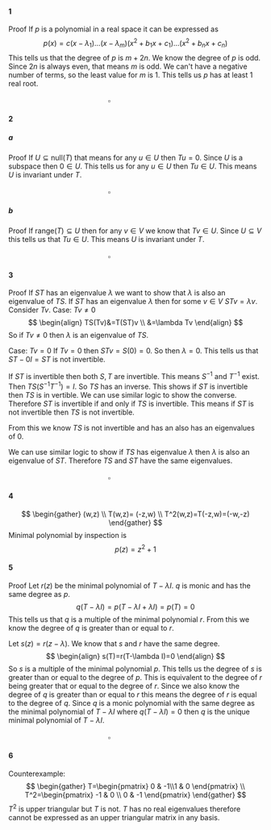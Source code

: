 #### 1
Proof
If $p$ is a polynomial in a real space it can be expressed as 
$$
p(x)=c(x-\lambda_{1})\dots(x-\lambda_{m})(x^2+b_{1}x+c_{1})\dots(x^2+b_{n}x+c_{n})
$$
This tells us that the degree of $p$ is $m+2n$. We know the degree of $p$ is odd. Since $2n$ is always even, that means $m$ is odd. We can't have a negative number of terms, so the least value for $m$ is $1$. This tells us $p$ has at least $1$ real root.
$\quad\quad\quad\quad\quad\quad\quad\quad\quad\quad\quad\quad\quad\quad\quad\quad\quad\quad\quad\quad\quad\quad\quad\quad\quad\quad\quad\quad\quad\quad\quad\quad\quad\quad\quad\quad\quad\quad\quad\quad\quad\quad\square$
#### 2
##### a
Proof
If $U \subseteq \text{null}(T)$ that means for any $u\in U$ then $Tu=0$. Since $U$ is a subspace then $0\in U$. This tells us for any $u \in U$ then $Tu \in U$. This means $U$ is invariant under $T$.
$\quad\quad\quad\quad\quad\quad\quad\quad\quad\quad\quad\quad\quad\quad\quad\quad\quad\quad\quad\quad\quad\quad\quad\quad\quad\quad\quad\quad\quad\quad\quad\quad\quad\quad\quad\quad\quad\quad\quad\quad\quad\quad\square$
##### b
Proof
If $\text{range}(T) \subseteq U$ then for any $v\in V$ we know that $Tv\in U$. Since $U \subseteq V$ this tells us that $Tu\in U$. This means $U$ is invariant under $T$.
$\quad\quad\quad\quad\quad\quad\quad\quad\quad\quad\quad\quad\quad\quad\quad\quad\quad\quad\quad\quad\quad\quad\quad\quad\quad\quad\quad\quad\quad\quad\quad\quad\quad\quad\quad\quad\quad\quad\quad\quad\quad\quad\square$
#### 3
Proof
If $ST$ has an eigenvalue $\lambda$ we want to show that $\lambda$ is also an eigenvalue of $TS$. 
If $ST$ has an eigenvalue $\lambda$ then for some $v\in V$ $STv=\lambda v$. Consider $Tv$. 
Case: $Tv\neq0$
$$
\begin{align}
TS(Tv)&=T(ST)v \\
&=\lambda Tv
\end{align}
$$
So if $Tv\neq0$ then $\lambda$ is an eigenvalue of $TS$. 

Case: $Tv=0$
If $Tv=0$ then $STv=S(0)=0$. So then $\lambda=0$. This tells us that $ST-0 I=ST$ is not invertible. 

If $ST$ is invertible then both $S,T$ are invertible. This means $S^{-1}$ and $T^{-1}$ exist. Then $TS(S^{-1}T^{-1})=I$. So $TS$ has an inverse. This shows if $ST$ is invertible then $TS$ is in vertible. We can use similar logic to show the converse. Therefore $ST$ is invertible if and only if $TS$ is invertible. This means if $ST$ is not invertible then $TS$ is not invertible.

From this we know $TS$ is not invertible and has an also has an eigenvalues of $0$.

We can use similar logic to show if $TS$ has eigenvalue $\lambda$ then $\lambda$ is also an eigenvalue of $ST$. Therefore $TS$ and $ST$ have the same eigenvalues.
$\quad\quad\quad\quad\quad\quad\quad\quad\quad\quad\quad\quad\quad\quad\quad\quad\quad\quad\quad\quad\quad\quad\quad\quad\quad\quad\quad\quad\quad\quad\quad\quad\quad\quad\quad\quad\quad\quad\quad\quad\quad\quad\square$
#### 4
$$
\begin{gather}
(w,z) \\
T(w,z)= (-z,w) \\
T^2(w,z)=T(-z,w)=(-w,-z)
\end{gather}
$$
Minimal polynomial by inspection is
$$
p(z)=z^2+1
$$
#### 5
Proof
Let $r(z)$ be the minimal polynomial of $T-\lambda I$.
$q$ is monic and has the same degree as $p$.
$$
q(T-\lambda I)=p(T-\lambda I+\lambda I)=p(T)=0
$$
This tells us that $q$ is a multiple of the minimal polynomial $r$. From this we know the degree of $q$ is greater than or equal to $r$. 

Let $s(z)=r(z-\lambda)$. We know that $s$ and $r$ have the same degree.
$$
\begin{align}
s(T)=r(T-\lambda I)=0
\end{align}
$$
So $s$ is a multiple of the minimal polynomial $p$. This tells us the degree of $s$ is greater than or equal to the degree of $p$. This is equivalent to the degree of $r$ being greater that or equal to the degree of $r$. Since we also know the degree of $q$ is greater than or equal to $r$ this means the degree of $r$ is equal to the degree of $q$. Since $q$ is a monic polynomial with the same degree as the minimal polynomial of $T-\lambda I$ where $q(T-\lambda I)=0$ then $q$ is the unique minimal polynomial of $T-\lambda I$.
$\quad\quad\quad\quad\quad\quad\quad\quad\quad\quad\quad\quad\quad\quad\quad\quad\quad\quad\quad\quad\quad\quad\quad\quad\quad\quad\quad\quad\quad\quad\quad\quad\quad\quad\quad\quad\quad\quad\quad\quad\quad\quad\square$
#### 6
Counterexample:
$$
\begin{gather}
T=\begin{pmatrix}
0 & -1\\1 & 0
\end{pmatrix} \\
T^2=\begin{pmatrix}
-1 & 0 \\
0 & -1
\end{pmatrix}
\end{gather}
$$
$T^2$ is upper triangular but $T$ is not. $T$ has no real eigenvalues therefore cannot be expressed as an upper triangular matrix in any basis.